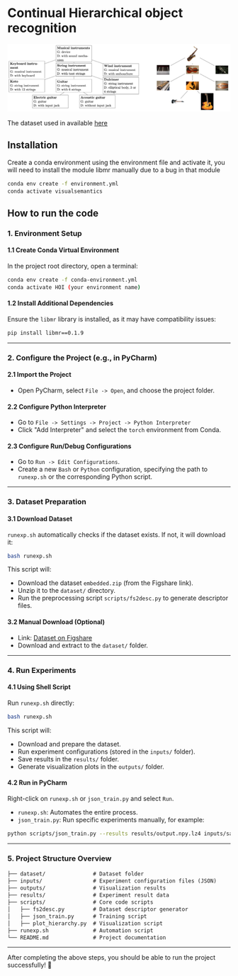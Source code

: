# Continual Hierarchical object recognition

![image.png](image.png)


The dataset used in available [here](https://figshare.com/s/e14dd1861c775572eace)

## Installation

Create a conda environment using the environment file and activate it,
you will need to install the module libmr manually due to a bug in that module

```bash
conda env create -f environment.yml
conda activate visualsemantics
```

## How to run the code

### 1. Environment Setup

#### 1.1 Create Conda Virtual Environment

In the project root directory, open a terminal:

```bash
conda env create -f conda-environment.yml
conda activate HOI (your environment name)
```

#### 1.2 Install Additional Dependencies

Ensure the `libmr` library is installed, as it may have compatibility issues:

```bash
pip install libmr==0.1.9
```

---

### 2. Configure the Project (e.g., in PyCharm)

#### 2.1 Import the Project
- Open PyCharm, select `File -> Open`, and choose the project folder.

#### 2.2 Configure Python Interpreter
- Go to `File -> Settings -> Project -> Python Interpreter`
- Click "Add Interpreter" and select the `torch` environment from Conda.

#### 2.3 Configure Run/Debug Configurations
- Go to `Run -> Edit Configurations`.
- Create a new `Bash` or `Python` configuration, specifying the path to `runexp.sh` or the corresponding Python script.

---

### 3. Dataset Preparation

#### 3.1 Download Dataset

`runexp.sh` automatically checks if the dataset exists. If not, it will download it:

```bash
bash runexp.sh
```

This script will:
- Download the dataset `embedded.zip` (from the Figshare link).
- Unzip it to the `dataset/` directory.
- Run the preprocessing script `scripts/fs2desc.py` to generate descriptor files.

#### 3.2 Manual Download (Optional)
- Link: [Dataset on Figshare](https://figshare.com/s/e14dd1861c775572eace)
- Download and extract to the `dataset/` folder.

---

### 4. Run Experiments

#### 4.1 Using Shell Script

Run `runexp.sh` directly:

```bash
bash runexp.sh
```

This script will:
- Download and prepare the dataset.
- Run experiment configurations (stored in the `inputs/` folder).
- Save results in the `results/` folder.
- Generate visualization plots in the `outputs/` folder.

#### 4.2 Run in PyCharm

Right-click on `runexp.sh` or `json_train.py` and select `Run`.

- `runexp.sh`: Automates the entire process.
- `json_train.py`: Run specific experiments manually, for example:

```bash
python scripts/json_train.py --results results/output.npy.lz4 inputs/sample_config.json
```


---

### 5. Project Structure Overview

```plaintext
├── dataset/               # Dataset folder
├── inputs/                # Experiment configuration files (JSON)
├── outputs/               # Visualization results
├── results/               # Experiment result data
├── scripts/               # Core code scripts
│   ├── fs2desc.py         # Dataset descriptor generator
│   ├── json_train.py      # Training script
│   ├── plot_hierarchy.py  # Visualization script
├── runexp.sh              # Automation script
└── README.md              # Project documentation
```

---

After completing the above steps, you should be able to run the project successfully! 🚀

